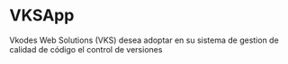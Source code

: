 # VKSApp
Vkodes Web Solutions (VKS) desea adoptar en su sistema de gestion de calidad de código el control de versiones 
